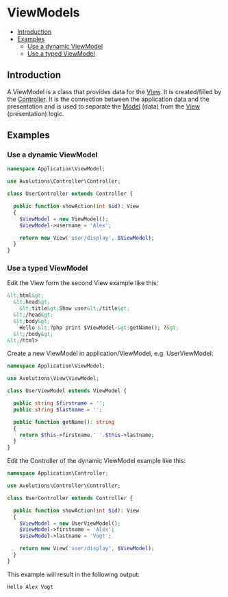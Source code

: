 # ViewModels

* [Introduction](#introduction)
* [Examples](#examples)
  * [Use a dynamic ViewModel](#use-a-dynamic-viewmodel)
  * [Use a typed ViewModel](#use-a-typed-viewmodel)

## Introduction

A ViewModel is a class that provides data for the [View](view.md). It is created/filled by the [Controller](controller.md).
It is the connection between the application data and the presentation and is used to separate the [Model](model.md) (data) from the [View](view.md) (presentation) logic.

## Examples
### Use a dynamic ViewModel

```php
namespace Application\ViewModel;

use Avolutions\Controller\Controller;

class UserController extends Controller {

  public function showAction(int $id): View
  {
    $ViewModel = new ViewModel();
    $ViewModel->username = 'Alex';

    return new View('user/display', $ViewModel);
  }
}
```

### Use a typed ViewModel

Edit the View form the second View example like this:
```html
&lt;html&gt;
  &lt;head&gt;
    &lt;title&gt;Show user&lt;/title&gt;
  &lt;/head&gt;
  &lt;body&gt;
    Hello &lt;?php print $ViewModel-&gt;getName(); ?&gt;
  &lt;/body&gt;
&lt;/html>
```

Create a new ViewModel in application/ViewModel, e.g. UserViewModel:

```php
namespace Application\ViewModel;

use Avolutions\View\ViewModel;

class UserViewModel extends ViewModel {

  public string $firstname = '';
  public string $lastname = '';

  public function getName(): string
  {
    return $this->firstname.' '.$this->lastname;
  }
}
```
Edit the Controller of the dynamic ViewModel example like this:

```php
namespace Application\Controller;

use Avolutions\Controller\Controller;

class UserController extends Controller {

  public function showAction(int $id): View
  {
    $ViewModel = new UserViewModel();
    $ViewModel->firstname = 'Alex';
    $ViewModel->lastname = 'Vogt';

    return new View('user/display', $ViewModel);
  }
}
```
This example will result in the following output:
```
Hello Alex Vogt
```
